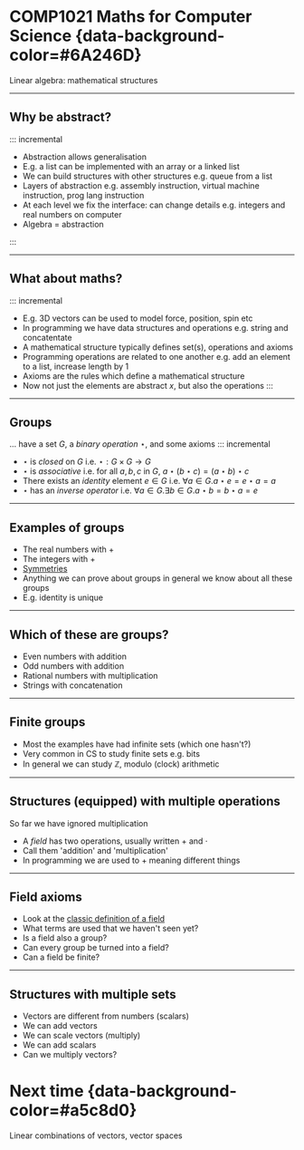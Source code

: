 #  COMP1021  Maths for Computer Science {data-background-color=#6A246D}

Linear algebra: mathematical structures

---

## Why be abstract?

::: incremental

- Abstraction allows generalisation
- E.g. a list can be implemented with an array or a linked list
- We can build structures with other structures e.g. queue from a list
- Layers of abstraction e.g. assembly instruction, virtual machine instruction, prog lang instruction
- At each level we fix the interface: can change details e.g. integers and real numbers on computer
- Algebra = abstraction

:::

---

## What about maths?

::: incremental
- E.g. 3D vectors can be used to model force, position, spin etc
- In programming we have data structures and operations e.g. string and concatentate
- A mathematical structure typically defines set(s), operations and axioms
- Programming operations are related to one another e.g. add an element to a list, increase length by 1
- Axioms are the rules which define a mathematical structure
- Now not just the elements are abstract $x$, but also the operations
:::

---

## Groups
... have a set $G$, a _binary operation_ $\star$, and some axioms
::: incremental
- $\star$ is _closed_ on $G$ i.e. $\star : G \times G \rightarrow G$
- $\star$ is _associative_ i.e. for all $a,b,c$ in $G$, $a \star (b \star c) = (a \star b) \star c$
- There exists an _identity_ element $e \in G$ i.e. $\forall a \in G.a \star e = e \star a = a$
- $\star$ has an _inverse operator_ i.e. $\forall a \in G.\exists b \in G . a \star b = b \star a = e$

---

## Examples of groups

- The real numbers with +
- The integers with +
- [Symmetries](https://en.wikipedia.org/wiki/Symmetry_group)
- Anything we can prove about groups in general we know about all these groups
- E.g. identity is unique

---

## Which of these are groups?

- Even numbers with addition
- Odd numbers with addition
- Rational numbers with multiplication
- Strings with concatenation

---

## Finite groups

- Most the examples have had infinite sets (which one hasn't?)
- Very common in CS to study finite sets e.g. bits
- In general we can study $\mathbb Z$, modulo (clock) arithmetic

---

## Structures (equipped) with multiple operations

So far we have ignored multiplication
- A _field_ has two operations, usually written $+$ and $\cdot$
- Call them 'addition' and 'multiplication'
- In programming we are used to $+$ meaning different things

--- 

## Field axioms
- Look at the [classic definition of a field](https://en.wikipedia.org/wiki/Field_(mathematics)#Classic_definition)
- What terms are used that we haven't seen yet?
- Is a field also a group?
- Can every group be turned into a field?
- Can a field be finite?

---

## Structures with multiple sets

- Vectors are different from numbers (scalars)
- We can add vectors
- We can scale vectors (multiply)
- We can add scalars
- Can we multiply vectors?


# Next time {data-background-color=#a5c8d0}

Linear combinations of vectors, vector spaces

